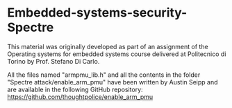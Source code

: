 # Embedded-systems-security-Spectre

This material was originally developed as part of an assignment of the Operating systems for embedded systems course delivered at Politecnico di Torino by Prof. Stefano Di Carlo.

All the files named "armpmu_lib.h" and all the contents in the folder "Spectre attack/enable_arm_pmu" have been written by Austin Seipp and are available in the following GitHub repository: https://github.com/thoughtpolice/enable_arm_pmu
